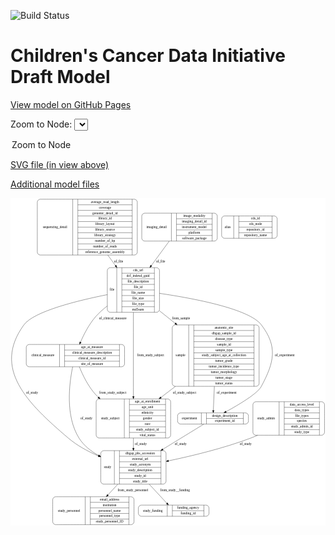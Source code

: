 <link rel='stylesheet' href="assets/style.css">
<link rel='stylesheet' href="https://unpkg.com/leaflet@1.5.1/dist/leaflet.css" integrity="sha512-xwE/Az9zrjBIphAcBb3F6JVqxf46+CDLwfLMHloNu6KEQCAWi6HcDUbeOfBIptF7tcCzusKFjFw2yuvEpDL9wQ==" crossorigin="">
<script type="text/javascript" src="https://code.jquery.com/jquery-3.2.1.min.js"></script>
<script type="text/javascript"  src="https://unpkg.com/leaflet@1.5.1/dist/leaflet.js"></script>
<script type="text/javascript" src="assets/actions.js"></script>

![Build Status](https://github.com/CBIIT/ccdi-model/actions/workflows/model-test-and-deploy.yml/badge.svg)

# Children's Cancer Data Initiative Draft Model

[View model on GitHub Pages](https://cbiit.github.io/ccdi-model/)



Zoom to Node: <select id="node_select">
  <option value="">Zoom to Node</option>
</select>
<div id="model"></div>

<p>
<a href="./model-desc/ccdi-model.svg">SVG file (in view above)</a>
<p>
<a href="./model-desc">Additional model files</a>
<div id='graph' style='display:off;'>
<svg width="1298pt" height="1350pt"
 viewBox="0.00 0.00 1297.87 1350.00" xmlns="http://www.w3.org/2000/svg" xmlns:xlink="http://www.w3.org/1999/xlink">
<g id="graph0" class="graph" transform="scale(1 1) rotate(0) translate(4 1346)">
<title>Perl</title>
<polygon fill="#ffffff" stroke="transparent" points="-4,4 -4,-1346 1293.8662,-1346 1293.8662,4 -4,4"/>
<!-- study -->
<g id="node1" class="node">
<title>study</title>
<path fill="none" stroke="#000000" d="M379.8662,-167.5C379.8662,-167.5 624.8662,-167.5 624.8662,-167.5 630.8662,-167.5 636.8662,-173.5 636.8662,-179.5 636.8662,-179.5 636.8662,-293.5 636.8662,-293.5 636.8662,-299.5 630.8662,-305.5 624.8662,-305.5 624.8662,-305.5 379.8662,-305.5 379.8662,-305.5 373.8662,-305.5 367.8662,-299.5 367.8662,-293.5 367.8662,-293.5 367.8662,-179.5 367.8662,-179.5 367.8662,-173.5 373.8662,-167.5 379.8662,-167.5"/>
<text text-anchor="middle" x="395.8662" y="-232.8" font-family="Times,serif" font-size="14.00" fill="#000000">study</text>
<polyline fill="none" stroke="#000000" points="423.8662,-167.5 423.8662,-305.5 "/>
<text text-anchor="middle" x="434.3662" y="-232.8" font-family="Times,serif" font-size="14.00" fill="#000000"> </text>
<polyline fill="none" stroke="#000000" points="444.8662,-167.5 444.8662,-305.5 "/>
<text text-anchor="middle" x="530.3662" y="-290.3" font-family="Times,serif" font-size="14.00" fill="#000000">dbgap_phs_accession</text>
<polyline fill="none" stroke="#000000" points="444.8662,-282.5 615.8662,-282.5 "/>
<text text-anchor="middle" x="530.3662" y="-267.3" font-family="Times,serif" font-size="14.00" fill="#000000">external_url</text>
<polyline fill="none" stroke="#000000" points="444.8662,-259.5 615.8662,-259.5 "/>
<text text-anchor="middle" x="530.3662" y="-244.3" font-family="Times,serif" font-size="14.00" fill="#000000">study_acronym</text>
<polyline fill="none" stroke="#000000" points="444.8662,-236.5 615.8662,-236.5 "/>
<text text-anchor="middle" x="530.3662" y="-221.3" font-family="Times,serif" font-size="14.00" fill="#000000">study_description</text>
<polyline fill="none" stroke="#000000" points="444.8662,-213.5 615.8662,-213.5 "/>
<text text-anchor="middle" x="530.3662" y="-198.3" font-family="Times,serif" font-size="14.00" fill="#000000">study_id</text>
<polyline fill="none" stroke="#000000" points="444.8662,-190.5 615.8662,-190.5 "/>
<text text-anchor="middle" x="530.3662" y="-175.3" font-family="Times,serif" font-size="14.00" fill="#000000">study_title</text>
<polyline fill="none" stroke="#000000" points="615.8662,-167.5 615.8662,-305.5 "/>
<text text-anchor="middle" x="626.3662" y="-232.8" font-family="Times,serif" font-size="14.00" fill="#000000"> </text>
</g>
<!-- study_personnel -->
<g id="node8" class="node">
<title>study_personnel</title>
<path fill="none" stroke="#000000" d="M181.8662,-.5C181.8662,-.5 492.8662,-.5 492.8662,-.5 498.8662,-.5 504.8662,-6.5 504.8662,-12.5 504.8662,-12.5 504.8662,-103.5 504.8662,-103.5 504.8662,-109.5 498.8662,-115.5 492.8662,-115.5 492.8662,-115.5 181.8662,-115.5 181.8662,-115.5 175.8662,-115.5 169.8662,-109.5 169.8662,-103.5 169.8662,-103.5 169.8662,-12.5 169.8662,-12.5 169.8662,-6.5 175.8662,-.5 181.8662,-.5"/>
<text text-anchor="middle" x="236.8662" y="-54.3" font-family="Times,serif" font-size="14.00" fill="#000000">study_personnel</text>
<polyline fill="none" stroke="#000000" points="303.8662,-.5 303.8662,-115.5 "/>
<text text-anchor="middle" x="314.3662" y="-54.3" font-family="Times,serif" font-size="14.00" fill="#000000"> </text>
<polyline fill="none" stroke="#000000" points="324.8662,-.5 324.8662,-115.5 "/>
<text text-anchor="middle" x="404.3662" y="-100.3" font-family="Times,serif" font-size="14.00" fill="#000000">email_address</text>
<polyline fill="none" stroke="#000000" points="324.8662,-92.5 483.8662,-92.5 "/>
<text text-anchor="middle" x="404.3662" y="-77.3" font-family="Times,serif" font-size="14.00" fill="#000000">institution</text>
<polyline fill="none" stroke="#000000" points="324.8662,-69.5 483.8662,-69.5 "/>
<text text-anchor="middle" x="404.3662" y="-54.3" font-family="Times,serif" font-size="14.00" fill="#000000">personnel_name</text>
<polyline fill="none" stroke="#000000" points="324.8662,-46.5 483.8662,-46.5 "/>
<text text-anchor="middle" x="404.3662" y="-31.3" font-family="Times,serif" font-size="14.00" fill="#000000">personnel_type</text>
<polyline fill="none" stroke="#000000" points="324.8662,-23.5 483.8662,-23.5 "/>
<text text-anchor="middle" x="404.3662" y="-8.3" font-family="Times,serif" font-size="14.00" fill="#000000">study_personnel_ID</text>
<polyline fill="none" stroke="#000000" points="483.8662,-.5 483.8662,-115.5 "/>
<text text-anchor="middle" x="494.3662" y="-54.3" font-family="Times,serif" font-size="14.00" fill="#000000"> </text>
</g>
<!-- study&#45;&gt;study_personnel -->
<g id="edge7" class="edge">
<title>study&#45;&gt;study_personnel</title>
<path fill="none" stroke="#000000" d="M438.5728,-167.4872C425.0586,-152.8673 410.8374,-137.4825 397.4656,-123.0167"/>
<polygon fill="#000000" stroke="#000000" points="399.9169,-120.5123 390.5588,-115.5447 394.7766,-125.2638 399.9169,-120.5123"/>
<text text-anchor="middle" x="500.3662" y="-137.8" font-family="Times,serif" font-size="14.00" fill="#000000">from_study_personnel</text>
</g>
<!-- study_funding -->
<g id="node11" class="node">
<title>study_funding</title>
<path fill="none" stroke="#000000" d="M534.8662,-35C534.8662,-35 801.8662,-35 801.8662,-35 807.8662,-35 813.8662,-41 813.8662,-47 813.8662,-47 813.8662,-69 813.8662,-69 813.8662,-75 807.8662,-81 801.8662,-81 801.8662,-81 534.8662,-81 534.8662,-81 528.8662,-81 522.8662,-75 522.8662,-69 522.8662,-69 522.8662,-47 522.8662,-47 522.8662,-41 528.8662,-35 534.8662,-35"/>
<text text-anchor="middle" x="582.3662" y="-54.3" font-family="Times,serif" font-size="14.00" fill="#000000">study_funding</text>
<polyline fill="none" stroke="#000000" points="641.8662,-35 641.8662,-81 "/>
<text text-anchor="middle" x="652.3662" y="-54.3" font-family="Times,serif" font-size="14.00" fill="#000000"> </text>
<polyline fill="none" stroke="#000000" points="662.8662,-35 662.8662,-81 "/>
<text text-anchor="middle" x="727.8662" y="-65.8" font-family="Times,serif" font-size="14.00" fill="#000000">funding_agency</text>
<polyline fill="none" stroke="#000000" points="662.8662,-58 792.8662,-58 "/>
<text text-anchor="middle" x="727.8662" y="-42.8" font-family="Times,serif" font-size="14.00" fill="#000000">funding_id</text>
<polyline fill="none" stroke="#000000" points="792.8662,-35 792.8662,-81 "/>
<text text-anchor="middle" x="803.3662" y="-54.3" font-family="Times,serif" font-size="14.00" fill="#000000"> </text>
</g>
<!-- study&#45;&gt;study_funding -->
<g id="edge15" class="edge">
<title>study&#45;&gt;study_funding</title>
<path fill="none" stroke="#000000" d="M567.3171,-167.2891C573.0885,-161.11 578.8365,-154.9454 584.3662,-149 602.9053,-129.0672 623.6529,-106.5923 639.8899,-88.9653"/>
<polygon fill="#000000" stroke="#000000" points="642.8097,-90.9614 647.0086,-81.2341 637.6601,-86.2198 642.8097,-90.9614"/>
<text text-anchor="middle" x="673.8662" y="-137.8" font-family="Times,serif" font-size="14.00" fill="#000000">from_study__funding</text>
</g>
<!-- sequencing_detail -->
<g id="node2" class="node">
<title>sequencing_detail</title>
<path fill="none" stroke="#000000" d="M118.3662,-1111.5C118.3662,-1111.5 506.3662,-1111.5 506.3662,-1111.5 512.3662,-1111.5 518.3662,-1117.5 518.3662,-1123.5 518.3662,-1123.5 518.3662,-1329.5 518.3662,-1329.5 518.3662,-1335.5 512.3662,-1341.5 506.3662,-1341.5 506.3662,-1341.5 118.3662,-1341.5 118.3662,-1341.5 112.3662,-1341.5 106.3662,-1335.5 106.3662,-1329.5 106.3662,-1329.5 106.3662,-1123.5 106.3662,-1123.5 106.3662,-1117.5 112.3662,-1111.5 118.3662,-1111.5"/>
<text text-anchor="middle" x="179.3662" y="-1222.8" font-family="Times,serif" font-size="14.00" fill="#000000">sequencing_detail</text>
<polyline fill="none" stroke="#000000" points="252.3662,-1111.5 252.3662,-1341.5 "/>
<text text-anchor="middle" x="262.8662" y="-1222.8" font-family="Times,serif" font-size="14.00" fill="#000000"> </text>
<polyline fill="none" stroke="#000000" points="273.3662,-1111.5 273.3662,-1341.5 "/>
<text text-anchor="middle" x="385.3662" y="-1326.3" font-family="Times,serif" font-size="14.00" fill="#000000">average_read_length</text>
<polyline fill="none" stroke="#000000" points="273.3662,-1318.5 497.3662,-1318.5 "/>
<text text-anchor="middle" x="385.3662" y="-1303.3" font-family="Times,serif" font-size="14.00" fill="#000000">coverage</text>
<polyline fill="none" stroke="#000000" points="273.3662,-1295.5 497.3662,-1295.5 "/>
<text text-anchor="middle" x="385.3662" y="-1280.3" font-family="Times,serif" font-size="14.00" fill="#000000">genomic_detail_id</text>
<polyline fill="none" stroke="#000000" points="273.3662,-1272.5 497.3662,-1272.5 "/>
<text text-anchor="middle" x="385.3662" y="-1257.3" font-family="Times,serif" font-size="14.00" fill="#000000">library_id</text>
<polyline fill="none" stroke="#000000" points="273.3662,-1249.5 497.3662,-1249.5 "/>
<text text-anchor="middle" x="385.3662" y="-1234.3" font-family="Times,serif" font-size="14.00" fill="#000000">library_layout</text>
<polyline fill="none" stroke="#000000" points="273.3662,-1226.5 497.3662,-1226.5 "/>
<text text-anchor="middle" x="385.3662" y="-1211.3" font-family="Times,serif" font-size="14.00" fill="#000000">library_source</text>
<polyline fill="none" stroke="#000000" points="273.3662,-1203.5 497.3662,-1203.5 "/>
<text text-anchor="middle" x="385.3662" y="-1188.3" font-family="Times,serif" font-size="14.00" fill="#000000">library_strategy</text>
<polyline fill="none" stroke="#000000" points="273.3662,-1180.5 497.3662,-1180.5 "/>
<text text-anchor="middle" x="385.3662" y="-1165.3" font-family="Times,serif" font-size="14.00" fill="#000000">number_of_bp</text>
<polyline fill="none" stroke="#000000" points="273.3662,-1157.5 497.3662,-1157.5 "/>
<text text-anchor="middle" x="385.3662" y="-1142.3" font-family="Times,serif" font-size="14.00" fill="#000000">number_of_reads</text>
<polyline fill="none" stroke="#000000" points="273.3662,-1134.5 497.3662,-1134.5 "/>
<text text-anchor="middle" x="385.3662" y="-1119.3" font-family="Times,serif" font-size="14.00" fill="#000000">reference_genome_assembly</text>
<polyline fill="none" stroke="#000000" points="497.3662,-1111.5 497.3662,-1341.5 "/>
<text text-anchor="middle" x="507.8662" y="-1222.8" font-family="Times,serif" font-size="14.00" fill="#000000"> </text>
</g>
<!-- file -->
<g id="node5" class="node">
<title>file</title>
<path fill="none" stroke="#000000" d="M406.8662,-875.5C406.8662,-875.5 597.8662,-875.5 597.8662,-875.5 603.8662,-875.5 609.8662,-881.5 609.8662,-887.5 609.8662,-887.5 609.8662,-1047.5 609.8662,-1047.5 609.8662,-1053.5 603.8662,-1059.5 597.8662,-1059.5 597.8662,-1059.5 406.8662,-1059.5 406.8662,-1059.5 400.8662,-1059.5 394.8662,-1053.5 394.8662,-1047.5 394.8662,-1047.5 394.8662,-887.5 394.8662,-887.5 394.8662,-881.5 400.8662,-875.5 406.8662,-875.5"/>
<text text-anchor="middle" x="414.3662" y="-963.8" font-family="Times,serif" font-size="14.00" fill="#000000">file</text>
<polyline fill="none" stroke="#000000" points="433.8662,-875.5 433.8662,-1059.5 "/>
<text text-anchor="middle" x="444.3662" y="-963.8" font-family="Times,serif" font-size="14.00" fill="#000000"> </text>
<polyline fill="none" stroke="#000000" points="454.8662,-875.5 454.8662,-1059.5 "/>
<text text-anchor="middle" x="521.8662" y="-1044.3" font-family="Times,serif" font-size="14.00" fill="#000000">cds_url</text>
<polyline fill="none" stroke="#000000" points="454.8662,-1036.5 588.8662,-1036.5 "/>
<text text-anchor="middle" x="521.8662" y="-1021.3" font-family="Times,serif" font-size="14.00" fill="#000000">dcf_indexd_guid</text>
<polyline fill="none" stroke="#000000" points="454.8662,-1013.5 588.8662,-1013.5 "/>
<text text-anchor="middle" x="521.8662" y="-998.3" font-family="Times,serif" font-size="14.00" fill="#000000">file_description</text>
<polyline fill="none" stroke="#000000" points="454.8662,-990.5 588.8662,-990.5 "/>
<text text-anchor="middle" x="521.8662" y="-975.3" font-family="Times,serif" font-size="14.00" fill="#000000">file_id</text>
<polyline fill="none" stroke="#000000" points="454.8662,-967.5 588.8662,-967.5 "/>
<text text-anchor="middle" x="521.8662" y="-952.3" font-family="Times,serif" font-size="14.00" fill="#000000">file_name</text>
<polyline fill="none" stroke="#000000" points="454.8662,-944.5 588.8662,-944.5 "/>
<text text-anchor="middle" x="521.8662" y="-929.3" font-family="Times,serif" font-size="14.00" fill="#000000">file_size</text>
<polyline fill="none" stroke="#000000" points="454.8662,-921.5 588.8662,-921.5 "/>
<text text-anchor="middle" x="521.8662" y="-906.3" font-family="Times,serif" font-size="14.00" fill="#000000">file_type</text>
<polyline fill="none" stroke="#000000" points="454.8662,-898.5 588.8662,-898.5 "/>
<text text-anchor="middle" x="521.8662" y="-883.3" font-family="Times,serif" font-size="14.00" fill="#000000">md5sum</text>
<polyline fill="none" stroke="#000000" points="588.8662,-875.5 588.8662,-1059.5 "/>
<text text-anchor="middle" x="599.3662" y="-963.8" font-family="Times,serif" font-size="14.00" fill="#000000"> </text>
</g>
<!-- sequencing_detail&#45;&gt;file -->
<g id="edge9" class="edge">
<title>sequencing_detail&#45;&gt;file</title>
<path fill="none" stroke="#000000" d="M396.8094,-1111.3905C407.4142,-1096.9345 418.1966,-1082.2364 428.6193,-1068.0286"/>
<polygon fill="#000000" stroke="#000000" points="431.6175,-1069.8588 434.7104,-1059.7255 425.9733,-1065.7183 431.6175,-1069.8588"/>
<text text-anchor="middle" x="441.3662" y="-1081.8" font-family="Times,serif" font-size="14.00" fill="#000000">of_file</text>
</g>
<!-- alias -->
<g id="node3" class="node">
<title>alias</title>
<path fill="none" stroke="#000000" d="M877.8662,-1180.5C877.8662,-1180.5 1082.8662,-1180.5 1082.8662,-1180.5 1088.8662,-1180.5 1094.8662,-1186.5 1094.8662,-1192.5 1094.8662,-1192.5 1094.8662,-1260.5 1094.8662,-1260.5 1094.8662,-1266.5 1088.8662,-1272.5 1082.8662,-1272.5 1082.8662,-1272.5 877.8662,-1272.5 877.8662,-1272.5 871.8662,-1272.5 865.8662,-1266.5 865.8662,-1260.5 865.8662,-1260.5 865.8662,-1192.5 865.8662,-1192.5 865.8662,-1186.5 871.8662,-1180.5 877.8662,-1180.5"/>
<text text-anchor="middle" x="890.8662" y="-1222.8" font-family="Times,serif" font-size="14.00" fill="#000000">alias</text>
<polyline fill="none" stroke="#000000" points="915.8662,-1180.5 915.8662,-1272.5 "/>
<text text-anchor="middle" x="926.3662" y="-1222.8" font-family="Times,serif" font-size="14.00" fill="#000000"> </text>
<polyline fill="none" stroke="#000000" points="936.8662,-1180.5 936.8662,-1272.5 "/>
<text text-anchor="middle" x="1005.3662" y="-1257.3" font-family="Times,serif" font-size="14.00" fill="#000000">cds_id</text>
<polyline fill="none" stroke="#000000" points="936.8662,-1249.5 1073.8662,-1249.5 "/>
<text text-anchor="middle" x="1005.3662" y="-1234.3" font-family="Times,serif" font-size="14.00" fill="#000000">cds_node</text>
<polyline fill="none" stroke="#000000" points="936.8662,-1226.5 1073.8662,-1226.5 "/>
<text text-anchor="middle" x="1005.3662" y="-1211.3" font-family="Times,serif" font-size="14.00" fill="#000000">repository_id</text>
<polyline fill="none" stroke="#000000" points="936.8662,-1203.5 1073.8662,-1203.5 "/>
<text text-anchor="middle" x="1005.3662" y="-1188.3" font-family="Times,serif" font-size="14.00" fill="#000000">repository_name</text>
<polyline fill="none" stroke="#000000" points="1073.8662,-1180.5 1073.8662,-1272.5 "/>
<text text-anchor="middle" x="1084.3662" y="-1222.8" font-family="Times,serif" font-size="14.00" fill="#000000"> </text>
</g>
<!-- clinical_measure -->
<g id="node4" class="node">
<title>clinical_measure</title>
<path fill="none" stroke="#000000" d="M72.8662,-651C72.8662,-651 453.8662,-651 453.8662,-651 459.8662,-651 465.8662,-657 465.8662,-663 465.8662,-663 465.8662,-731 465.8662,-731 465.8662,-737 459.8662,-743 453.8662,-743 453.8662,-743 72.8662,-743 72.8662,-743 66.8662,-743 60.8662,-737 60.8662,-731 60.8662,-731 60.8662,-663 60.8662,-663 60.8662,-657 66.8662,-651 72.8662,-651"/>
<text text-anchor="middle" x="129.3662" y="-693.3" font-family="Times,serif" font-size="14.00" fill="#000000">clinical_measure</text>
<polyline fill="none" stroke="#000000" points="197.8662,-651 197.8662,-743 "/>
<text text-anchor="middle" x="208.3662" y="-693.3" font-family="Times,serif" font-size="14.00" fill="#000000"> </text>
<polyline fill="none" stroke="#000000" points="218.8662,-651 218.8662,-743 "/>
<text text-anchor="middle" x="331.8662" y="-727.8" font-family="Times,serif" font-size="14.00" fill="#000000">age_at_measure</text>
<polyline fill="none" stroke="#000000" points="218.8662,-720 444.8662,-720 "/>
<text text-anchor="middle" x="331.8662" y="-704.8" font-family="Times,serif" font-size="14.00" fill="#000000">clinical_measure_description</text>
<polyline fill="none" stroke="#000000" points="218.8662,-697 444.8662,-697 "/>
<text text-anchor="middle" x="331.8662" y="-681.8" font-family="Times,serif" font-size="14.00" fill="#000000">clinical_measure_id</text>
<polyline fill="none" stroke="#000000" points="218.8662,-674 444.8662,-674 "/>
<text text-anchor="middle" x="331.8662" y="-658.8" font-family="Times,serif" font-size="14.00" fill="#000000">site_of_measure</text>
<polyline fill="none" stroke="#000000" points="444.8662,-651 444.8662,-743 "/>
<text text-anchor="middle" x="455.3662" y="-693.3" font-family="Times,serif" font-size="14.00" fill="#000000"> </text>
</g>
<!-- clinical_measure&#45;&gt;study -->
<g id="edge5" class="edge">
<title>clinical_measure&#45;&gt;study</title>
<path fill="none" stroke="#000000" d="M252.0085,-650.738C237.6808,-581.131 221.2624,-447.9461 278.3662,-357 297.5225,-326.4907 327.2173,-303.1893 358.7886,-285.6002"/>
<polygon fill="#000000" stroke="#000000" points="360.5858,-288.6078 367.7358,-280.7894 357.2708,-282.4425 360.5858,-288.6078"/>
<text text-anchor="middle" x="308.8662" y="-434.3" font-family="Times,serif" font-size="14.00" fill="#000000">of_study</text>
</g>
<!-- study_subject -->
<g id="node9" class="node">
<title>study_subject</title>
<path fill="none" stroke="#000000" d="M360.8662,-357.5C360.8662,-357.5 643.8662,-357.5 643.8662,-357.5 649.8662,-357.5 655.8662,-363.5 655.8662,-369.5 655.8662,-369.5 655.8662,-506.5 655.8662,-506.5 655.8662,-512.5 649.8662,-518.5 643.8662,-518.5 643.8662,-518.5 360.8662,-518.5 360.8662,-518.5 354.8662,-518.5 348.8662,-512.5 348.8662,-506.5 348.8662,-506.5 348.8662,-369.5 348.8662,-369.5 348.8662,-363.5 354.8662,-357.5 360.8662,-357.5"/>
<text text-anchor="middle" x="406.8662" y="-434.3" font-family="Times,serif" font-size="14.00" fill="#000000">study_subject</text>
<polyline fill="none" stroke="#000000" points="464.8662,-357.5 464.8662,-518.5 "/>
<text text-anchor="middle" x="475.3662" y="-434.3" font-family="Times,serif" font-size="14.00" fill="#000000"> </text>
<polyline fill="none" stroke="#000000" points="485.8662,-357.5 485.8662,-518.5 "/>
<text text-anchor="middle" x="560.3662" y="-503.3" font-family="Times,serif" font-size="14.00" fill="#000000">age_at_enrollment</text>
<polyline fill="none" stroke="#000000" points="485.8662,-495.5 634.8662,-495.5 "/>
<text text-anchor="middle" x="560.3662" y="-480.3" font-family="Times,serif" font-size="14.00" fill="#000000">age_unit</text>
<polyline fill="none" stroke="#000000" points="485.8662,-472.5 634.8662,-472.5 "/>
<text text-anchor="middle" x="560.3662" y="-457.3" font-family="Times,serif" font-size="14.00" fill="#000000">ethnicity</text>
<polyline fill="none" stroke="#000000" points="485.8662,-449.5 634.8662,-449.5 "/>
<text text-anchor="middle" x="560.3662" y="-434.3" font-family="Times,serif" font-size="14.00" fill="#000000">gender</text>
<polyline fill="none" stroke="#000000" points="485.8662,-426.5 634.8662,-426.5 "/>
<text text-anchor="middle" x="560.3662" y="-411.3" font-family="Times,serif" font-size="14.00" fill="#000000">race</text>
<polyline fill="none" stroke="#000000" points="485.8662,-403.5 634.8662,-403.5 "/>
<text text-anchor="middle" x="560.3662" y="-388.3" font-family="Times,serif" font-size="14.00" fill="#000000">study_subject_id</text>
<polyline fill="none" stroke="#000000" points="485.8662,-380.5 634.8662,-380.5 "/>
<text text-anchor="middle" x="560.3662" y="-365.3" font-family="Times,serif" font-size="14.00" fill="#000000">vital_status</text>
<polyline fill="none" stroke="#000000" points="634.8662,-357.5 634.8662,-518.5 "/>
<text text-anchor="middle" x="645.3662" y="-434.3" font-family="Times,serif" font-size="14.00" fill="#000000"> </text>
</g>
<!-- clinical_measure&#45;&gt;study_subject -->
<g id="edge14" class="edge">
<title>clinical_measure&#45;&gt;study_subject</title>
<path fill="none" stroke="#000000" d="M279.6413,-650.9964C293.462,-616.6909 315.9176,-570.2182 346.3662,-537 349.9323,-533.1095 353.6844,-529.3101 357.5839,-525.6063"/>
<polygon fill="#000000" stroke="#000000" points="360.2297,-527.93 365.2543,-518.6024 355.5096,-522.7607 360.2297,-527.93"/>
<text text-anchor="middle" x="417.3662" y="-540.8" font-family="Times,serif" font-size="14.00" fill="#000000">from_study_subject</text>
</g>
<!-- file&#45;&gt;study -->
<g id="edge4" class="edge">
<title>file&#45;&gt;study</title>
<path fill="none" stroke="#000000" d="M394.6396,-948.2514C274.6854,-924.3679 92.2266,-879.88 51.3662,-824 -80.2144,-644.0529 64.5541,-501.424 234.3662,-357 270.3892,-326.3626 315.4639,-302.1133 358.3116,-283.6428"/>
<polygon fill="#000000" stroke="#000000" points="359.8568,-286.7895 367.7031,-279.6701 357.1296,-280.3426 359.8568,-286.7895"/>
<text text-anchor="middle" x="84.8662" y="-540.8" font-family="Times,serif" font-size="14.00" fill="#000000">of_study</text>
</g>
<!-- file&#45;&gt;clinical_measure -->
<g id="edge1" class="edge">
<title>file&#45;&gt;clinical_measure</title>
<path fill="none" stroke="#000000" d="M394.6867,-901.6088C377.3033,-888.1661 360.4256,-873.1431 346.3662,-857 319.6173,-826.2868 298.6134,-785.4467 284.4268,-752.7156"/>
<polygon fill="#000000" stroke="#000000" points="287.5513,-751.1183 280.426,-743.2773 281.1064,-753.8503 287.5513,-751.1183"/>
<text text-anchor="middle" x="417.3662" y="-845.8" font-family="Times,serif" font-size="14.00" fill="#000000">of_clinical_measure</text>
</g>
<!-- experiment -->
<g id="node6" class="node">
<title>experiment</title>
<path fill="none" stroke="#000000" d="M696.3662,-415C696.3662,-415 964.3662,-415 964.3662,-415 970.3662,-415 976.3662,-421 976.3662,-427 976.3662,-427 976.3662,-449 976.3662,-449 976.3662,-455 970.3662,-461 964.3662,-461 964.3662,-461 696.3662,-461 696.3662,-461 690.3662,-461 684.3662,-455 684.3662,-449 684.3662,-449 684.3662,-427 684.3662,-427 684.3662,-421 690.3662,-415 696.3662,-415"/>
<text text-anchor="middle" x="733.3662" y="-434.3" font-family="Times,serif" font-size="14.00" fill="#000000">experiment</text>
<polyline fill="none" stroke="#000000" points="782.3662,-415 782.3662,-461 "/>
<text text-anchor="middle" x="792.8662" y="-434.3" font-family="Times,serif" font-size="14.00" fill="#000000"> </text>
<polyline fill="none" stroke="#000000" points="803.3662,-415 803.3662,-461 "/>
<text text-anchor="middle" x="879.3662" y="-445.8" font-family="Times,serif" font-size="14.00" fill="#000000">design_description</text>
<polyline fill="none" stroke="#000000" points="803.3662,-438 955.3662,-438 "/>
<text text-anchor="middle" x="879.3662" y="-422.8" font-family="Times,serif" font-size="14.00" fill="#000000">experiment_id</text>
<polyline fill="none" stroke="#000000" points="955.3662,-415 955.3662,-461 "/>
<text text-anchor="middle" x="965.8662" y="-434.3" font-family="Times,serif" font-size="14.00" fill="#000000"> </text>
</g>
<!-- file&#45;&gt;experiment -->
<g id="edge11" class="edge">
<title>file&#45;&gt;experiment</title>
<path fill="none" stroke="#000000" d="M610.0482,-953.5992C748.938,-933.2054 978.738,-890.2573 1029.3662,-824 1097.907,-734.3002 1082.7492,-669.4693 1029.3662,-570 1013.4281,-540.3024 937.4605,-495.0807 884.1459,-466.0345"/>
<polygon fill="#000000" stroke="#000000" points="885.5975,-462.8405 875.1365,-461.162 882.2675,-468.9977 885.5975,-462.8405"/>
<text text-anchor="middle" x="1125.8662" y="-693.3" font-family="Times,serif" font-size="14.00" fill="#000000">of_experiment</text>
</g>
<!-- file&#45;&gt;study_subject -->
<g id="edge13" class="edge">
<title>file&#45;&gt;study_subject</title>
<path fill="none" stroke="#000000" d="M502.3662,-875.2681C502.3662,-777.9697 502.3662,-625.609 502.3662,-528.8397"/>
<polygon fill="#000000" stroke="#000000" points="505.8663,-528.7797 502.3662,-518.7797 498.8663,-528.7798 505.8663,-528.7797"/>
<text text-anchor="middle" x="573.3662" y="-693.3" font-family="Times,serif" font-size="14.00" fill="#000000">from_study_subject</text>
</g>
<!-- sample -->
<g id="node12" class="node">
<title>sample</title>
<path fill="none" stroke="#000000" d="M674.3662,-570.5C674.3662,-570.5 1008.3662,-570.5 1008.3662,-570.5 1014.3662,-570.5 1020.3662,-576.5 1020.3662,-582.5 1020.3662,-582.5 1020.3662,-811.5 1020.3662,-811.5 1020.3662,-817.5 1014.3662,-823.5 1008.3662,-823.5 1008.3662,-823.5 674.3662,-823.5 674.3662,-823.5 668.3662,-823.5 662.3662,-817.5 662.3662,-811.5 662.3662,-811.5 662.3662,-582.5 662.3662,-582.5 662.3662,-576.5 668.3662,-570.5 674.3662,-570.5"/>
<text text-anchor="middle" x="696.3662" y="-693.3" font-family="Times,serif" font-size="14.00" fill="#000000">sample</text>
<polyline fill="none" stroke="#000000" points="730.3662,-570.5 730.3662,-823.5 "/>
<text text-anchor="middle" x="740.8662" y="-693.3" font-family="Times,serif" font-size="14.00" fill="#000000"> </text>
<polyline fill="none" stroke="#000000" points="751.3662,-570.5 751.3662,-823.5 "/>
<text text-anchor="middle" x="875.3662" y="-808.3" font-family="Times,serif" font-size="14.00" fill="#000000">anatomic_site</text>
<polyline fill="none" stroke="#000000" points="751.3662,-800.5 999.3662,-800.5 "/>
<text text-anchor="middle" x="875.3662" y="-785.3" font-family="Times,serif" font-size="14.00" fill="#000000">dbgap_sample_id</text>
<polyline fill="none" stroke="#000000" points="751.3662,-777.5 999.3662,-777.5 "/>
<text text-anchor="middle" x="875.3662" y="-762.3" font-family="Times,serif" font-size="14.00" fill="#000000">disease_type</text>
<polyline fill="none" stroke="#000000" points="751.3662,-754.5 999.3662,-754.5 "/>
<text text-anchor="middle" x="875.3662" y="-739.3" font-family="Times,serif" font-size="14.00" fill="#000000">sample_id</text>
<polyline fill="none" stroke="#000000" points="751.3662,-731.5 999.3662,-731.5 "/>
<text text-anchor="middle" x="875.3662" y="-716.3" font-family="Times,serif" font-size="14.00" fill="#000000">sample_type</text>
<polyline fill="none" stroke="#000000" points="751.3662,-708.5 999.3662,-708.5 "/>
<text text-anchor="middle" x="875.3662" y="-693.3" font-family="Times,serif" font-size="14.00" fill="#000000">study_subject_age_at_collection</text>
<polyline fill="none" stroke="#000000" points="751.3662,-685.5 999.3662,-685.5 "/>
<text text-anchor="middle" x="875.3662" y="-670.3" font-family="Times,serif" font-size="14.00" fill="#000000">tumor_grade</text>
<polyline fill="none" stroke="#000000" points="751.3662,-662.5 999.3662,-662.5 "/>
<text text-anchor="middle" x="875.3662" y="-647.3" font-family="Times,serif" font-size="14.00" fill="#000000">tumor_incidence_type</text>
<polyline fill="none" stroke="#000000" points="751.3662,-639.5 999.3662,-639.5 "/>
<text text-anchor="middle" x="875.3662" y="-624.3" font-family="Times,serif" font-size="14.00" fill="#000000">tumor_morphology</text>
<polyline fill="none" stroke="#000000" points="751.3662,-616.5 999.3662,-616.5 "/>
<text text-anchor="middle" x="875.3662" y="-601.3" font-family="Times,serif" font-size="14.00" fill="#000000">tumor_stage</text>
<polyline fill="none" stroke="#000000" points="751.3662,-593.5 999.3662,-593.5 "/>
<text text-anchor="middle" x="875.3662" y="-578.3" font-family="Times,serif" font-size="14.00" fill="#000000">tumor_status</text>
<polyline fill="none" stroke="#000000" points="999.3662,-570.5 999.3662,-823.5 "/>
<text text-anchor="middle" x="1009.8662" y="-693.3" font-family="Times,serif" font-size="14.00" fill="#000000"> </text>
</g>
<!-- file&#45;&gt;sample -->
<g id="edge10" class="edge">
<title>file&#45;&gt;sample</title>
<path fill="none" stroke="#000000" d="M610.0937,-881.5404C630.6414,-865.1447 652.5922,-847.6294 674.4848,-830.1605"/>
<polygon fill="#000000" stroke="#000000" points="676.9115,-832.7018 682.5451,-823.7289 672.5455,-827.2302 676.9115,-832.7018"/>
<text text-anchor="middle" x="698.8662" y="-845.8" font-family="Times,serif" font-size="14.00" fill="#000000">from_sample</text>
</g>
<!-- experiment&#45;&gt;study -->
<g id="edge2" class="edge">
<title>experiment&#45;&gt;study</title>
<path fill="none" stroke="#000000" d="M792.7404,-414.8854C751.602,-389.6128 683.5449,-347.8034 623.6557,-311.0117"/>
<polygon fill="#000000" stroke="#000000" points="625.2357,-307.8747 614.883,-305.6224 621.5716,-313.8391 625.2357,-307.8747"/>
<text text-anchor="middle" x="696.8662" y="-327.8" font-family="Times,serif" font-size="14.00" fill="#000000">of_study</text>
</g>
<!-- imaging_detail -->
<g id="node7" class="node">
<title>imaging_detail</title>
<path fill="none" stroke="#000000" d="M548.8662,-1169C548.8662,-1169 835.8662,-1169 835.8662,-1169 841.8662,-1169 847.8662,-1175 847.8662,-1181 847.8662,-1181 847.8662,-1272 847.8662,-1272 847.8662,-1278 841.8662,-1284 835.8662,-1284 835.8662,-1284 548.8662,-1284 548.8662,-1284 542.8662,-1284 536.8662,-1278 536.8662,-1272 536.8662,-1272 536.8662,-1181 536.8662,-1181 536.8662,-1175 542.8662,-1169 548.8662,-1169"/>
<text text-anchor="middle" x="597.8662" y="-1222.8" font-family="Times,serif" font-size="14.00" fill="#000000">imaging_detail</text>
<polyline fill="none" stroke="#000000" points="658.8662,-1169 658.8662,-1284 "/>
<text text-anchor="middle" x="669.3662" y="-1222.8" font-family="Times,serif" font-size="14.00" fill="#000000"> </text>
<polyline fill="none" stroke="#000000" points="679.8662,-1169 679.8662,-1284 "/>
<text text-anchor="middle" x="753.3662" y="-1268.8" font-family="Times,serif" font-size="14.00" fill="#000000">image_modality</text>
<polyline fill="none" stroke="#000000" points="679.8662,-1261 826.8662,-1261 "/>
<text text-anchor="middle" x="753.3662" y="-1245.8" font-family="Times,serif" font-size="14.00" fill="#000000">imaging_detail_id</text>
<polyline fill="none" stroke="#000000" points="679.8662,-1238 826.8662,-1238 "/>
<text text-anchor="middle" x="753.3662" y="-1222.8" font-family="Times,serif" font-size="14.00" fill="#000000">instrument_model</text>
<polyline fill="none" stroke="#000000" points="679.8662,-1215 826.8662,-1215 "/>
<text text-anchor="middle" x="753.3662" y="-1199.8" font-family="Times,serif" font-size="14.00" fill="#000000">platform</text>
<polyline fill="none" stroke="#000000" points="679.8662,-1192 826.8662,-1192 "/>
<text text-anchor="middle" x="753.3662" y="-1176.8" font-family="Times,serif" font-size="14.00" fill="#000000">software_package</text>
<polyline fill="none" stroke="#000000" points="826.8662,-1169 826.8662,-1284 "/>
<text text-anchor="middle" x="837.3662" y="-1222.8" font-family="Times,serif" font-size="14.00" fill="#000000"> </text>
</g>
<!-- imaging_detail&#45;&gt;file -->
<g id="edge8" class="edge">
<title>imaging_detail&#45;&gt;file</title>
<path fill="none" stroke="#000000" d="M649.9629,-1168.6977C628.1937,-1139.0227 601.0438,-1102.0132 575.9868,-1067.8566"/>
<polygon fill="#000000" stroke="#000000" points="578.7418,-1065.6948 570.0046,-1059.7019 573.0976,-1069.8353 578.7418,-1065.6948"/>
<text text-anchor="middle" x="614.3662" y="-1081.8" font-family="Times,serif" font-size="14.00" fill="#000000">of_file</text>
</g>
<!-- study_subject&#45;&gt;study -->
<g id="edge6" class="edge">
<title>study_subject&#45;&gt;study</title>
<path fill="none" stroke="#000000" d="M502.3662,-357.4932C502.3662,-343.7786 502.3662,-329.5421 502.3662,-315.8576"/>
<polygon fill="#000000" stroke="#000000" points="505.8663,-315.5183 502.3662,-305.5184 498.8663,-315.5184 505.8663,-315.5183"/>
<text text-anchor="middle" x="532.8662" y="-327.8" font-family="Times,serif" font-size="14.00" fill="#000000">of_study</text>
</g>
<!-- study_admin -->
<g id="node10" class="node">
<title>study_admin</title>
<path fill="none" stroke="#000000" d="M1006.8662,-369C1006.8662,-369 1277.8662,-369 1277.8662,-369 1283.8662,-369 1289.8662,-375 1289.8662,-381 1289.8662,-381 1289.8662,-495 1289.8662,-495 1289.8662,-501 1283.8662,-507 1277.8662,-507 1277.8662,-507 1006.8662,-507 1006.8662,-507 1000.8662,-507 994.8662,-501 994.8662,-495 994.8662,-495 994.8662,-381 994.8662,-381 994.8662,-375 1000.8662,-369 1006.8662,-369"/>
<text text-anchor="middle" x="1048.8662" y="-434.3" font-family="Times,serif" font-size="14.00" fill="#000000">study_admin</text>
<polyline fill="none" stroke="#000000" points="1102.8662,-369 1102.8662,-507 "/>
<text text-anchor="middle" x="1113.3662" y="-434.3" font-family="Times,serif" font-size="14.00" fill="#000000"> </text>
<polyline fill="none" stroke="#000000" points="1123.8662,-369 1123.8662,-507 "/>
<text text-anchor="middle" x="1196.3662" y="-491.8" font-family="Times,serif" font-size="14.00" fill="#000000">data_access_level</text>
<polyline fill="none" stroke="#000000" points="1123.8662,-484 1268.8662,-484 "/>
<text text-anchor="middle" x="1196.3662" y="-468.8" font-family="Times,serif" font-size="14.00" fill="#000000">data_types</text>
<polyline fill="none" stroke="#000000" points="1123.8662,-461 1268.8662,-461 "/>
<text text-anchor="middle" x="1196.3662" y="-445.8" font-family="Times,serif" font-size="14.00" fill="#000000">file_types</text>
<polyline fill="none" stroke="#000000" points="1123.8662,-438 1268.8662,-438 "/>
<text text-anchor="middle" x="1196.3662" y="-422.8" font-family="Times,serif" font-size="14.00" fill="#000000">species</text>
<polyline fill="none" stroke="#000000" points="1123.8662,-415 1268.8662,-415 "/>
<text text-anchor="middle" x="1196.3662" y="-399.8" font-family="Times,serif" font-size="14.00" fill="#000000">study_admin_id</text>
<polyline fill="none" stroke="#000000" points="1123.8662,-392 1268.8662,-392 "/>
<text text-anchor="middle" x="1196.3662" y="-376.8" font-family="Times,serif" font-size="14.00" fill="#000000">study_type</text>
<polyline fill="none" stroke="#000000" points="1268.8662,-369 1268.8662,-507 "/>
<text text-anchor="middle" x="1279.3662" y="-434.3" font-family="Times,serif" font-size="14.00" fill="#000000"> </text>
</g>
<!-- study_admin&#45;&gt;study -->
<g id="edge3" class="edge">
<title>study_admin&#45;&gt;study</title>
<path fill="none" stroke="#000000" d="M1014.0803,-368.816C1004.4755,-364.5643 994.8373,-360.5693 985.3662,-357 874.7316,-315.3065 744.4119,-283.7631 647.039,-263.4278"/>
<polygon fill="#000000" stroke="#000000" points="647.6277,-259.9755 637.1253,-261.3724 646.2065,-266.8297 647.6277,-259.9755"/>
<text text-anchor="middle" x="964.8662" y="-327.8" font-family="Times,serif" font-size="14.00" fill="#000000">of_study</text>
</g>
<!-- sample&#45;&gt;experiment -->
<g id="edge12" class="edge">
<title>sample&#45;&gt;experiment</title>
<path fill="none" stroke="#000000" d="M835.9789,-570.1556C834.4262,-533.5951 832.8614,-496.7523 831.78,-471.2899"/>
<polygon fill="#000000" stroke="#000000" points="835.2689,-470.9506 831.3476,-461.1082 828.2752,-471.2477 835.2689,-470.9506"/>
<text text-anchor="middle" x="886.8662" y="-540.8" font-family="Times,serif" font-size="14.00" fill="#000000">of_experiment</text>
</g>
<!-- sample&#45;&gt;study_subject -->
<g id="edge16" class="edge">
<title>sample&#45;&gt;study_subject</title>
<path fill="none" stroke="#000000" d="M675.342,-570.1556C655.2319,-554.7912 635.0565,-539.377 615.9488,-524.7785"/>
<polygon fill="#000000" stroke="#000000" points="617.8996,-521.8643 607.8285,-518.5745 613.6499,-527.4267 617.8996,-521.8643"/>
<text text-anchor="middle" x="712.8662" y="-540.8" font-family="Times,serif" font-size="14.00" fill="#000000">of_study_subject</text>
</g>
</g>
</svg>
</div>
